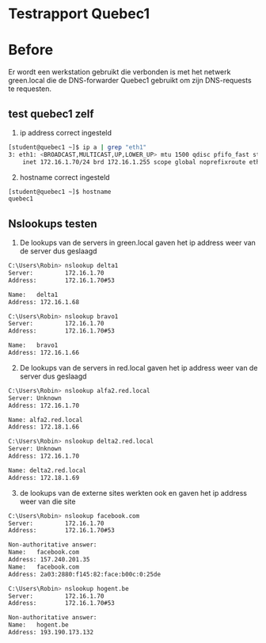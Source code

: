 # Testrapport Quebec1
# Before
Er wordt een werkstation gebruikt die verbonden is met het netwerk green.local die de DNS-forwarder Quebec1 gebruikt om zijn DNS-requests te requesten.

## test quebec1 zelf
1. ip address correct ingesteld 
```bash
[student@quebec1 ~]$ ip a | grep "eth1"
3: eth1: <BROADCAST,MULTICAST,UP,LOWER_UP> mtu 1500 qdisc pfifo_fast state UP gr
    inet 172.16.1.70/24 brd 172.16.1.255 scope global noprefixroute eth1
```

2. hostname correct ingesteld
```bash
[student@quebec1 ~]$ hostname
quebec1
```

## Nslookups testen
1. De lookups van de servers in green.local gaven het ip address weer van de server dus geslaagd
```bash
C:\Users\Robin> nslookup delta1
Server:         172.16.1.70
Address:        172.16.1.70#53

Name:   delta1
Address: 172.16.1.68
```
```bash
C:\Users\Robin> nslookup bravo1
Server:         172.16.1.70
Address:        172.16.1.70#53

Name:   bravo1
Address: 172.16.1.66
```

2. De lookups van de servers in red.local gaven het ip address weer van de server dus geslaagd
```bash
C:\Users\Robin> nslookup alfa2.red.local
Server: Unknown
Address: 172.16.1.70

Name: alfa2.red.local
Address: 172.18.1.66
```
```bash
C:\Users\Robin> nslookup delta2.red.local
Server: Unknown
Address: 172.16.1.70

Name: delta2.red.local
Address: 172.18.1.69
```

3. de lookups van de externe sites werkten ook en gaven het ip address weer van die site
```bash
C:\Users\Robin> nslookup facebook.com
Server:         172.16.1.70
Address:        172.16.1.70#53

Non-authoritative answer:
Name:   facebook.com
Address: 157.240.201.35
Name:   facebook.com
Address: 2a03:2880:f145:82:face:b00c:0:25de
```
```bash
C:\Users\Robin> nslookup hogent.be
Server:         172.16.1.70
Address:        172.16.1.70#53

Non-authoritative answer:
Name:   hogent.be
Address: 193.190.173.132
```